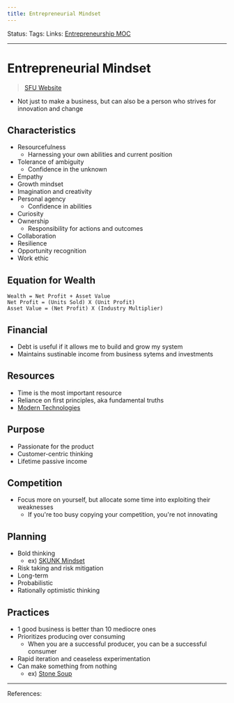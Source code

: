 ```yaml
---
title: Entrepreneurial Mindset
---
```

Status:
Tags:
Links: [Entrepreneurship MOC](out/entrepreneurship-moc.md)
___
# Entrepreneurial Mindset
> [SFU Website](https://bsb-cc-web.bus.sfu.ca/entrepreneurial-mindset/)
- Not just to make a business, but can also be a person who strives for innovation and change
## Characteristics
- Resourcefulness
	- Harnessing your own abilities and current position
- Tolerance of ambiguity
	- Confidence in the unknown
- Empathy
- Growth mindset
- Imagination and creativity
- Personal agency
	- Confidence in abilities
- Curiosity
- Ownership
	- Responsibility for actions and outcomes
- Collaboration
- Resilience
- Opportunity recognition
- Work ethic
## Equation for Wealth
```
Wealth = Net Profit + Asset Value
Net Profit = (Units Sold) X (Unit Profit)
Asset Value = (Net Profit) X (Industry Multiplier)
```
## Financial
- Debt is useful if it allows me to build and grow my system
- Maintains sustinable income from business sytems and investments
## Resources
- Time is the most important resource
- Reliance on first principles, aka fundamental truths
- [Modern Technologies](out/modern-technologies.md)
## Purpose
- Passionate for the product
- Customer-centric thinking
- Lifetime passive income
## Competition
- Focus more on yourself, but allocate some time into exploiting their weaknesses
	- If you're too busy copying your competition, you're not innovating
## Planning
- Bold thinking
	- ex) [SKUNK Mindset](out/skunk-mindset.md)
- Risk taking and risk mitigation
- Long-term
- Probabilistic
- Rationally optimistic thinking
## Practices
- 1 good business is better than 10 mediocre ones
- Prioritizes producing over consuming
	- When you are a successful producer, you can be a successful consumer
- Rapid iteration and ceaseless experimentation
- Can make something from nothing
	- ex) [Stone Soup](out/stone-soup.md)
___
References: